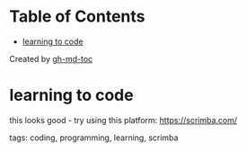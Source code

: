 
Table of Contents
=================

   * [learning to code](#learning-to-code)

Created by [gh-md-toc](https://github.com/ekalinin/github-markdown-toc)



# learning to code

this looks good - try using this platform: https://scrimba.com/

tags: coding, programming, learning, scrimba